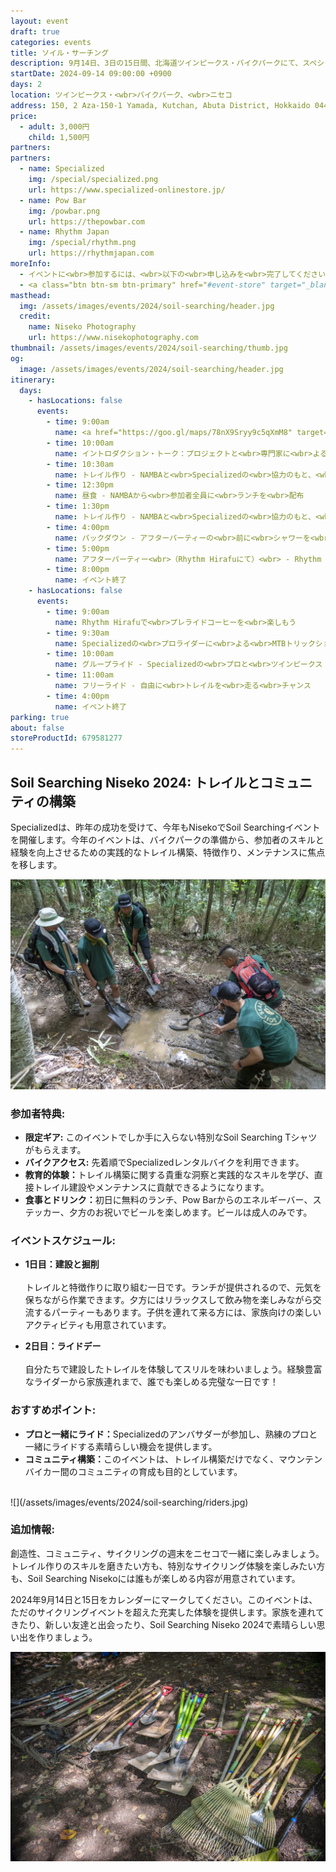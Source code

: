 ```yaml
---
layout: event
draft: true
categories: events
title: ソイル・サーチング
description: 9月14日、3日の15日間、北海道ツインピークス・バイクパークにて、スペシャライズドとNAMBAの共同イベント「Soil Searching in Niseko」が開催されます。
startDate: 2024-09-14 09:00:00 +0900
days: 2
location: ツインピークス・<wbr>バイクパーク、<wbr>ニセコ
address: 150, 2 Aza-150-1 Yamada, Kutchan, Abuta District, Hokkaido 044-0081
price:
  - adult: 3,000円
    child: 1,500円
partners:
partners:
  - name: Specialized
    img: /special/specialized.png
    url: https://www.specialized-onlinestore.jp/
  - name: Pow Bar
    img: /powbar.png
    url: https://thepowbar.com
  - name: Rhythm Japan
    img: /special/rhythm.png
    url: https://rhythmjapan.com
moreInfo:
  - イベントに<wbr>参加するには、<wbr>以下の<wbr>申し込みを<wbr>完了してください。
  - <a class="btn btn-sm btn-primary" href="#event-store" target="_blank">お申し込みはこちら</a>
masthead:
  img: /assets/images/events/2024/soil-searching/header.jpg
  credit:
    name: Niseko Photography
    url: https://www.nisekophotography.com
thumbnail: /assets/images/events/2024/soil-searching/thumb.jpg
og:
  image: /assets/images/events/2024/soil-searching/header.jpg
itinerary:
  days:
    - hasLocations: false
      events:
        - time: 9:00am
          name: <a href="https://goo.gl/maps/78nX9Sryy9c5qXmM8" target="_blank">Rhythm Hirafu</a>にて受付
        - time: 10:00am
          name: イントロダクション・トーク：プロジェクトと<wbr>専門家に<wbr>よる<wbr>Soil Searching Program に<wbr>ついて<wbr>学ぶ
        - time: 10:30am
          name: トレイル作り - NAMBAと<wbr>Specializedの<wbr>協力のもと、<wbr>バイクパーク内の<wbr>トレイル造成を<wbr>体験。
        - time: 12:30pm
          name: 昼食 - NAMBAから<wbr>参加者全員に<wbr>ランチを<wbr>配布
        - time: 1:30pm
          name: トレイル作り - NAMBAと<wbr>Specializedの<wbr>協力のもと、<wbr>バイクパーク内の<wbr>トレイル造成を<wbr>体験。
        - time: 4:00pm
          name: パックダウン - アフターパーティーの<wbr>前に<wbr>シャワーを<wbr>浴びたり、<wbr>昼寝を<wbr>したりする<wbr>良い<wbr>時間です！
        - time: 5:00pm
          name: アフターパーティー<wbr>（Rhythm Hirafuにて）<wbr> - Rhythm Hirafuにてビールと<wbr>軽食を<wbr>お楽しみください！
        - time: 8:00pm
          name: イベント終了
    - hasLocations: false
      events:
        - time: 9:00am
          name: Rhythm Hirafuで<wbr>プレライドコーヒーを<wbr>楽しもう
        - time: 9:30am
          name: Specializedの<wbr>プロライダーに<wbr>よる<wbr>MTBトリックショーと<wbr>Q
        - time: 10:00am
          name: グループライド - Specializedの<wbr>プロと<wbr>ツインピークス・バイクパークを<wbr>作る<wbr>チームに<wbr>よる<wbr>オーガナイズドライド
        - time: 11:00am
          name: フリーライド - 自由に<wbr>トレイルを<wbr>走る<wbr>チャンス
        - time: 4:00pm
          name: イベント終了
parking: true
about: false
storeProductId: 679581277
---
```

## <span class="ja">Soil Searching Niseko 2024: トレイルと<wbr>コミュニティの<wbr>構築</span>

<span class="ja">Specializedは、<wbr>昨年の<wbr>成功を<wbr>受けて、<wbr>今年も<wbr>Nisekoで<wbr>Soil Searchingイベントを<wbr>開催します。<wbr>今年の<wbr>イベントは、<wbr>バイクパークの<wbr>準備から、<wbr>参加者の<wbr>スキルと<wbr>経験を<wbr>向上させる<wbr>ための<wbr>実践的な<wbr>トレイル構築、<wbr>特徴作り、<wbr>メンテナンスに<wbr>焦点を<wbr>移します。</span>

![](/assets/images/events/2024/soil-searching/learn.jpg)

### 参加者特典:

- <span class="ja"><strong >限定ギア:</strong> この<wbr>イベントでしか<wbr>手に<wbr>入らない<wbr>特別な<wbr>Soil Searching Tシャツが<wbr>もらえます。</span>
- <span class="ja"><strong >バイクアクセス:</strong> 先着順で<wbr>Specializedレンタルバイクを<wbr>利用できます。</span>
- <span class="ja"><strong >教育的体験：</strong>トレイル構築に<wbr>関する<wbr>貴重な<wbr>洞察と<wbr>実践的な<wbr>スキルを<wbr>学び、<wbr>直接トレイル建設や<wbr>メンテナンスに<wbr>貢献できるようになります。</span>
- <span class="ja"><strong >食事と<wbr>ドリンク：</strong>初日に<wbr>無料の<wbr>ランチ、<wbr>Pow Barからの<wbr>エネルギーバー、<wbr>ステッカー、<wbr>夕方の<wbr>お祝いで<wbr>ビールを<wbr>楽しめます。<wbr>ビールは<wbr>成人のみです。</span>

### イベントスケジュール:


- <span class="ja"><strong >1日目：建設と<wbr>掘削</strong><br ></br>トレイルと<wbr>特徴作りに<wbr>取り組む<wbr>一日です。<wbr>ランチが<wbr>提供されるので、<wbr>元気を<wbr>保ちながら<wbr>作業できます。<wbr>夕方には<wbr>リラックスして<wbr>飲み物を<wbr>楽しみながら<wbr>交流する<wbr>パーティーも<wbr>あります。<wbr>子供を<wbr>連れて<wbr>来る<wbr>方には、<wbr>家族向けの<wbr>楽しい<wbr>アクティビティも<wbr>用意されています。</span>

- <span class="ja"><strong >2日目：ライドデー</strong><br ></br>自分たちで<wbr>建設した<wbr>トレイルを<wbr>体験して<wbr>スリルを<wbr>味わいましょう。<wbr>経験豊富な<wbr>ライダーから<wbr>家族連れまで、<wbr>誰でも<wbr>楽しめる<wbr>完璧な<wbr>一日です！</span>

### おすすめポイント:

- <span class="ja"><strong >プロと<wbr>一緒に<wbr>ライド：</strong>Specializedの<wbr>アンバサダーが<wbr>参加し、<wbr>熟練の<wbr>プロと<wbr>一緒に<wbr>ライドする<wbr>素晴らしい<wbr>機会を<wbr>提供します。</span>
- <span class="ja"><strong >コミュニティ構築：</strong>この<wbr>イベントは、<wbr>トレイル構築だけでなく、<wbr>マウンテンバイカー間の<wbr>コミュニティの<wbr>育成も<wbr>目的と<wbr>しています。</span>

<br />
![](/assets/images/events/2024/soil-searching/riders.jpg)

### 追加情報:

<span class="ja">創造性、<wbr>コミュニティ、<wbr>サイクリングの<wbr>週末を<wbr>ニセコで<wbr>一緒に<wbr>楽しみましょう。<wbr>トレイル作りの<wbr>スキルを<wbr>磨きたい<wbr>方も、<wbr>特別な<wbr>サイクリング体験を<wbr>楽しみたい<wbr>方も、<wbr>Soil Searching Nisekoには<wbr>誰もが<wbr>楽しめる<wbr>内容が<wbr>用意されています。</span>

<span class="ja">2024年9月14日と<wbr>15日を<wbr>カレンダーに<wbr>マークしてください。<wbr>この<wbr>イベントは、<wbr>ただの<wbr>サイクリングイベントを<wbr>超えた<wbr>充実した<wbr>体験を<wbr>提供します。<wbr>家族を<wbr>連れてきたり、<wbr>新しい<wbr>友達と<wbr>出会ったり、<wbr>Soil Searching Niseko 2024で<wbr>素晴らしい<wbr>思い出を<wbr>作りましょう。</span>

![](/assets/images/events/2024/soil-searching/tools.jpg)
